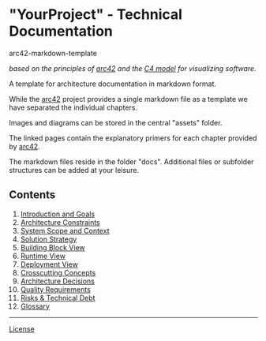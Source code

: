 # "YourProject" - Technical Documentation

arc42-markdown-template

_based on the principles of [arc42](https://arc42.org/overview) and the [C4 model](https://c4model.com/) for visualizing software._

A template for architecture documentation in markdown format.

While the [arc42](https://arc42.org/overview) project provides a single markdown file as a template we have separated the individual chapters.

Images and diagrams can be stored in the central "assets" folder.

The linked pages contain the explanatory primers for each chapter provided by [arc42](https://arc42.org/overview).

The markdown files reside in the folder "docs". Additional files or subfolder structures can be added at your leisure.

## Contents

01. [Introduction and Goals](docs/01_introduction_and_goals.md)
02. [Architecture Constraints](docs/02_architecture_constraints.md) 
03. [System Scope and Context](docs/03_system_scope_and_context.md)
04. [Solution Strategy](docs/04_solution_strategy.md)
05. [Building Block View](docs/05_building_block_view.md)
06. [Runtime View](docs/06_runtime_view.md)
07. [Deployment View](docs/07_deployment_view.md)
08. [Crosscutting Concepts](docs/08_crosscutting_concepts.md)
09. [Architecture Decisions](docs/09_architecture_decisions.md)
10. [Quality Requirements](docs/10_quality_requirements.md)
11. [Risks & Technical Debt](docs/11_risks_and_technical_debt.md)
12. [Glossary](docs/12_glossary.md)


---
[License](./license.md)